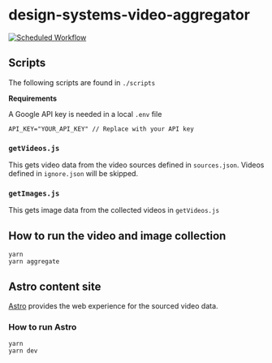 # design-systems-video-aggregator

[![Scheduled Workflow](https://github.com/fcongson/design-systems-video-aggregator/actions/workflows/schedule.yml/badge.svg?branch=main&event=schedule)](https://github.com/fcongson/design-systems-video-aggregator/actions/workflows/schedule.yml)

## Scripts

The following scripts are found in `./scripts`

__Requirements__

A Google API key is needed in a local `.env` file

```
API_KEY="YOUR_API_KEY" // Replace with your API key
```

### `getVideos.js`

This gets video data from the video sources defined in `sources.json`. Videos defined in `ignore.json` will be skipped.

### `getImages.js`

This gets image data from the collected videos in `getVideos.js`

## How to run the video and image collection

```
yarn
yarn aggregate
```

## Astro content site

[Astro](https://astro.build/) provides the web experience for the sourced video data.

### How to run Astro

```
yarn
yarn dev
```
